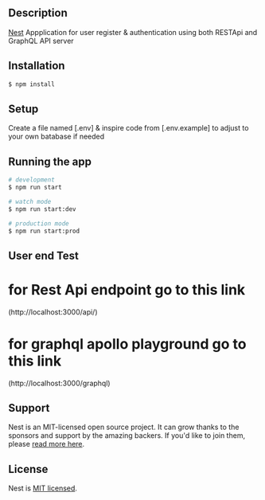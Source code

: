 ## Description

[Nest](https://github.com/nestjs/nest) Appplication for user register & authentication using both RESTApi and GraphQL API server

## Installation

```bash
$ npm install
```

## Setup

Create a file named [.env] & inspire code from [.env.example] to adjust to your own batabase if needed

## Running the app

```bash
# development
$ npm run start

# watch mode
$ npm run start:dev

# production mode
$ npm run start:prod
```

## User end Test

# for Rest Api endpoint go to this link
(http://localhost:3000/api/)

# for graphql apollo playground go to this link
(http://localhost:3000/graphql)


## Support

Nest is an MIT-licensed open source project. It can grow thanks to the sponsors and support by the amazing backers. If you'd like to join them, please [read more here](https://docs.nestjs.com/support).

## License

Nest is [MIT licensed](LICENSE).
